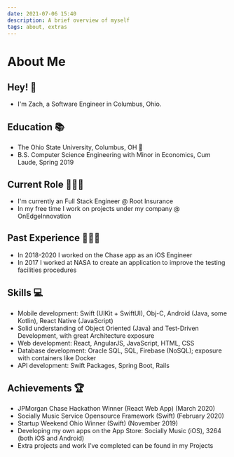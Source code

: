 ```yaml
---
date: 2021-07-06 15:40
description: A brief overview of myself
tags: about, extras
---
```

# About Me

## Hey! 👋

- I'm Zach, a Software Engineer in Columbus, Ohio.

## Education 📚

- The Ohio State University, Columbus, OH 🌰
- B.S. Computer Science Engineering with Minor in Economics, Cum Laude, Spring 2019

## Current Role 👨🏼‍💻

- I'm currently an Full Stack Engineer @ Root Insurance
- In my free time I work on projects under my company @ OnEdgeInnovation

## Past Experience 🧑🏼‍🚀

- In 2018-2020 I worked on the Chase app as an iOS Engineer
- In 2017 I worked at NASA to create an application to improve the testing facilities procedures

## Skills 💻

- Mobile development: Swift (UIKit + SwiftUI), Obj-C, Android (Java, some Kotlin), React Native (JavaScript)
- Solid understanding of Object Oriented (Java) and Test-Driven Development, with great Architecture exposure
- Web development: React, AngularJS, JavaScript, HTML, CSS
- Database development: Oracle SQL, SQL, Firebase (NoSQL); exposure with containers like Docker
- API development: Swift Packages, Spring Boot, Rails

## Achievements 🏆

- JPMorgan Chase Hackathon Winner (React Web App) (March 2020)
- Socially Music Service Opensource Framework (Swift) (February 2020)
- Startup Weekend Ohio Winner (Swift) (November 2019)
- Developing my own apps on the App Store: Socially Music (iOS), 3264 (both iOS and Android)
- Extra projects and work I’ve completed can be found in my Projects
